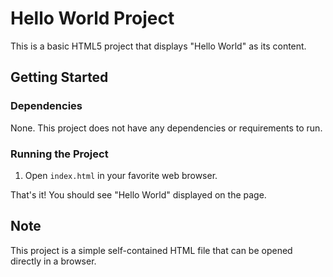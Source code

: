 Hello World Project
================

This is a basic HTML5 project that displays "Hello World" as its content.

Getting Started
------------

### Dependencies

None. This project does not have any dependencies or requirements to run.

### Running the Project

1. Open `index.html` in your favorite web browser.

That's it! You should see "Hello World" displayed on the page.

Note
----

This project is a simple self-contained HTML file that can be opened directly in a browser.